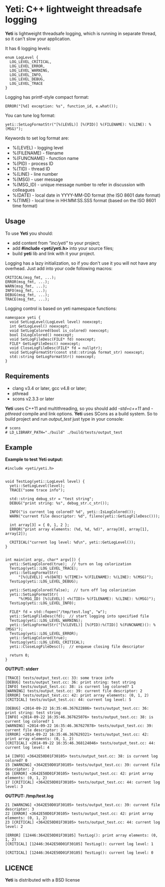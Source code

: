 Yeti: C++ lightweight threadsafe logging
========================================

__Yeti__ is lightweight threadsafe logging, which is running in separate thread,
so it can't slow your application. 

It has 6 logging levels:
~~~~~~
enum LogLevel {
  LOG_LEVEL_CRITICAL,
  LOG_LEVEL_ERROR,
  LOG_LEVEL_WARNING,
  LOG_LEVEL_INFO,
  LOG_LEVEL_DEBUG,
  LOG_LEVEL_TRACE
}
~~~~~~

Logging has printf-style compact format:
~~~~~~
ERROR("[%d] exception: %s", function_id, e.what());
~~~~~~

You can tune log format:
~~~~~~
yeti::SetLogFormatStr("[%(LEVEL)] [%(PID)] %(FILENAME): %(LINE): %(MSG)");
~~~~~~

Keywords to set log format are:
* %(LEVEL)    - logging level
* %(FILENAME) - filename
* %(FUNCNAME) - function name
* %(PID)      - process ID
* %(TID)      - thread ID
* %(LINE)     - line number
* %(MSG)      - user message
* %(MSG_ID)   - unique message number to refer in discussion with colleagues
* %(DATE)     - local date in YYYY-MM-DD format (the ISO 8601 date format)
* %(TIME)     - local time in HH:MM:SS.SSS format (based on the ISO 8601 time format)

## Usage

To use __Yeti__ you should:
* add content from _"inc/yeti"_ to your project;
* add __#include <yeti/yeti.h>__ into your source files;
* build __yeti__ lib and link with it your project.

Logging has a lazy initialization, so if you don't use it you will not have any
overhead. Just add into your code following macros:
~~~~~~
CRITICAL(msg_fmt, ...);
ERROR(msg_fmt, ...);
WARN(msg_fmt, ...);
INFO(msg_fmt, ...);
DEBUG(msg_fmt, ...);
TRACE(msg_fmt, ...);
~~~~~~

Logging control is based on yeti namespace functions:
~~~~~~
namespace yeti {
  void SetLogLevel(LogLevel level) noexcept;
  int GetLogLevel() noexcept;
  void SetLogColored(bool is_colored) noexcept;
  bool IsLogColored() noexcept;
  void SetLogFileDesc(FILE* fd) noexcept;
  FILE* GetLogFileDesc() noexcept;
  void CloseLogFileDesc(FILE* fd = nullptr);
  void SetLogFormatStr(const std::string& format_str) noexcept;
  std::string GetLogFormatStr() noexcept;
}
~~~~~~

## Requirements

* clang v3.4 or later, gcc v4.8 or later;
* pthread
* scons v2.3.3 or later

__Yeti__ uses C++11 and multithreading, so you should add *-std=c++11* and *-pthread* compile and link options.
__Yeti__ uses SCons as a build system. So to build project and run *output_test* just type in your console:

~~~~~~
# scons
# LD_LIBRARY_PATH="./build" ./build/tests/output_test
~~~~~~

## Example

__Example to test Yeti output:__
~~~~~~
#include <yeti/yeti.h>


void TestLog(yeti::LogLevel level) {
  yeti::SetLogLevel(level);
  TRACE("some trace info");

  std::string debug_str = "test string";
  DEBUG("print string: %s", debug_str.c_str());

  INFO("is current log colored? %d", yeti::IsLogColored());
  WARN("current file descriptor: %d", fileno(yeti::GetLogFileDesc()));

  int array[3] = { 0, 1, 2 };
  ERROR("print array elements: (%d, %d, %d)", array[0], array[1], array[2]);

  CRITICAL("current log level: %d\n", yeti::GetLogLevel());
}


int main(int argc, char* argv[]) {
  yeti::SetLogColored(true);  // turn on log colorization
  TestLog(yeti::LOG_LEVEL_TRACE);
  yeti::SetLogFormatStr(
      "[%(LEVEL)] <%(DATE) %(TIME)> %(FILENAME): %(LINE): %(MSG)");
  TestLog(yeti::LOG_LEVEL_DEBUG);

  yeti::SetLogColored(false);  // turn off log colorization
  yeti::SetLogFormatStr(
      "%(MSG_ID) [%(LEVEL)] <%(TID)> %(FILENAME): %(LINE): %(MSG)");
  TestLog(yeti::LOG_LEVEL_INFO);

  FILE* fd = std::fopen("/tmp/test.log", "w");
  yeti::SetLogFileDesc(fd);  // start logging into specified file
  TestLog(yeti::LOG_LEVEL_WARNING);
  yeti::SetLogFormatStr("[%(LEVEL)] [%(PID):%(TID)] %(FUNCNAME)(): %(MSG)");
  TestLog(yeti::LOG_LEVEL_ERROR);
  yeti::SetLogColored(true);
  TestLog(yeti::LOG_LEVEL_CRITICAL);
  yeti::CloseLogFileDesc();  // enqueue closing file descriptor

  return 0;
}
~~~~~~

__OUTPUT: stderr__
~~~~~~
[TRACE] tests/output_test.cc: 33: some trace info
[DEBUG] tests/output_test.cc: 36: print string: test string
[INFO] tests/output_test.cc: 38: is current log colored? 1
[WARNING] tests/output_test.cc: 39: current file descriptor: 2
[ERROR] tests/output_test.cc: 42: print array elements: (0, 1, 2)
[CRITICAL] tests/output_test.cc: 44: current log level: 5

[DEBUG] <2014-09-22 16:35:46.367622886> tests/output_test.cc: 36: print string: test string
[INFO] <2014-09-22 16:35:46.367625076> tests/output_test.cc: 38: is current log colored? 1
[WARNING] <2014-09-22 16:35:46.367627078> tests/output_test.cc: 39: current file descriptor: 2
[ERROR] <2014-09-22 16:35:46.367629321> tests/output_test.cc: 42: print array elements: (0, 1, 2)
[CRITICAL] <2014-09-22 16:35:46.368124046> tests/output_test.cc: 44: current log level: 4

14 [INFO] <3642E50D01F30105> tests/output_test.cc: 38: is current log colored? 0
15 [WARNING] <3642E50D01F30105> tests/output_test.cc: 39: current file descriptor: 2
16 [ERROR] <3642E50D01F30105> tests/output_test.cc: 42: print array elements: (0, 1, 2)
17 [CRITICAL] <3642E50D01F30105> tests/output_test.cc: 44: current log level: 3
~~~~~~

__OUTPUT: /tmp/test.log__
~~~~~~
21 [WARNING] <3642E50D01F30105> tests/output_test.cc: 39: current file descriptor: 3
22 [ERROR] <3642E50D01F30105> tests/output_test.cc: 42: print array elements: (0, 1, 2)
23 [CRITICAL] <3642E50D01F30105> tests/output_test.cc: 44: current log level: 2

[ERROR] [12446:3642E50D01F30105] TestLog(): print array elements: (0, 1, 2)
[CRITICAL] [12446:3642E50D01F30105] TestLog(): current log level: 1

[CRITICAL] [12446:3642E50D01F30105] TestLog(): current log level: 0
~~~~~~

## LICENCE

__Yeti__ is distributed with a BSD license
